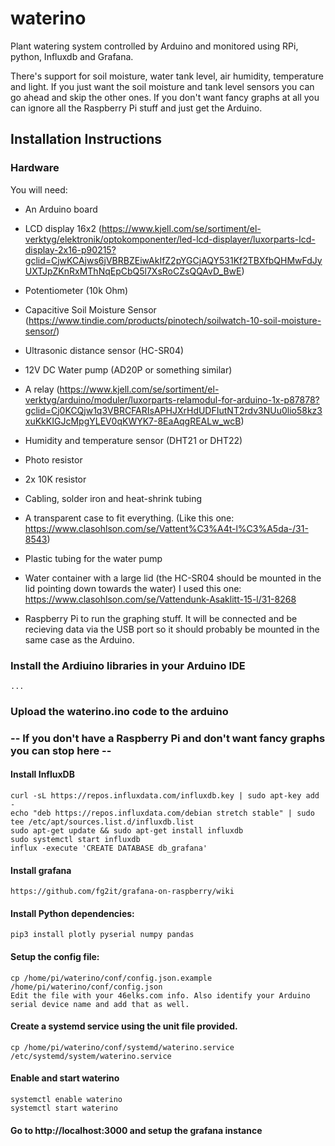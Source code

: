 # waterino
Plant watering system controlled by Arduino and monitored using RPi, python, Influxdb and Grafana.

There's support for soil moisture, water tank level, air humidity, temperature and light. If you just want the soil moisture and tank level sensors you can go ahead and skip the other ones. If you don't want fancy graphs at all you can ignore all the Raspberry Pi stuff and just get the Arduino.

## Installation Instructions

### Hardware

You will need:

* An Arduino board
* LCD display 16x2 (https://www.kjell.com/se/sortiment/el-verktyg/elektronik/optokomponenter/led-lcd-displayer/luxorparts-lcd-display-2x16-p90215?gclid=CjwKCAjws6jVBRBZEiwAkIfZ2pYGCjAQY531Kf2TBXfbQHMwFdJyUXTJpZKnRxMThNqEpCbQ5l7XsRoCZsQQAvD_BwE)
* Potentiometer (10k Ohm)
* Capacitive Soil Moisture Sensor (https://www.tindie.com/products/pinotech/soilwatch-10-soil-moisture-sensor/)
* Ultrasonic distance sensor (HC-SR04)
* 12V DC Water pump (AD20P or something similar)
* A relay (https://www.kjell.com/se/sortiment/el-verktyg/arduino/moduler/luxorparts-relamodul-for-arduino-1x-p87878?gclid=Cj0KCQjw1q3VBRCFARIsAPHJXrHdUDFIutNT2rdv3NUu0lio58kz3xuKkKIGJcMpgYLEV0qKWYK7-8EaAqgREALw_wcB)
* Humidity and temperature sensor (DHT21 or DHT22)
* Photo resistor
* 2x 10K resistor
* Cabling, solder iron and heat-shrink tubing
* A transparent case to fit everything. (Like this one: https://www.clasohlson.com/se/Vattent%C3%A4t-l%C3%A5da-/31-8543)
* Plastic tubing for the water pump
* Water container with a large lid (the HC-SR04 should be mounted in the lid pointing down towards the water)
I used this one: https://www.clasohlson.com/se/Vattendunk-Asaklitt-15-l/31-8268

* Raspberry Pi to run the graphing stuff. It will be connected and be recieving data via the USB port so it should probably be mounted in the same case as the Arduino.


### Install the Ardiuino libraries in your Arduino IDE
```
...
```
### Upload the waterino.ino code to the arduino

### -- If you don't have a Raspberry Pi and don't want fancy graphs you can stop here -- ###
#### Install InfluxDB
```
curl -sL https://repos.influxdata.com/influxdb.key | sudo apt-key add -
echo "deb https://repos.influxdata.com/debian stretch stable" | sudo tee /etc/apt/sources.list.d/influxdb.list
sudo apt-get update && sudo apt-get install influxdb
sudo systemctl start influxdb
influx -execute 'CREATE DATABASE db_grafana'
```

#### Install grafana
```
https://github.com/fg2it/grafana-on-raspberry/wiki
```

#### Install Python dependencies:
```
pip3 install plotly pyserial numpy pandas
```
#### Setup the config file:
```
cp /home/pi/waterino/conf/config.json.example /home/pi/waterino/conf/config.json
Edit the file with your 46elks.com info. Also identify your Arduino serial device name and add that as well.
```

#### Create a systemd service using the unit file provided.
```
cp /home/pi/waterino/conf/systemd/waterino.service /etc/systemd/system/waterino.service
```
#### Enable and start waterino
```
systemctl enable waterino
systemctl start waterino
```

#### Go to http://localhost:3000 and setup the grafana instance

